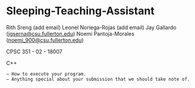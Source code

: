 # Sleeping-Teaching-Assistant

Rith Sreng (add email)
Leonel Noriega-Rojas (add email)
Jay Gallardo (jgserna@csu.fullerton.edu)
Noemi Pantoja-Morales (noemi_900@csu.fullerton.edu)

CPSC 351 - 02 - 18007

C++

    – How to execute your program.
    – Anything special about your submission that we should take note of.

